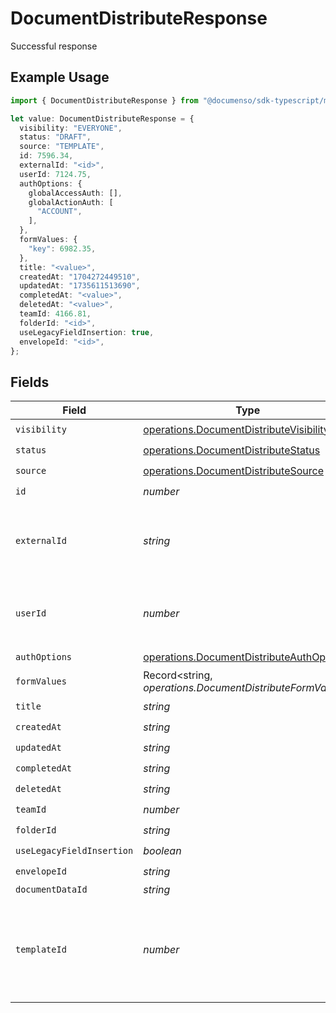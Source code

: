 # DocumentDistributeResponse

Successful response

## Example Usage

```typescript
import { DocumentDistributeResponse } from "@documenso/sdk-typescript/models/operations";

let value: DocumentDistributeResponse = {
  visibility: "EVERYONE",
  status: "DRAFT",
  source: "TEMPLATE",
  id: 7596.34,
  externalId: "<id>",
  userId: 7124.75,
  authOptions: {
    globalAccessAuth: [],
    globalActionAuth: [
      "ACCOUNT",
    ],
  },
  formValues: {
    "key": 6982.35,
  },
  title: "<value>",
  createdAt: "1704272449510",
  updatedAt: "1735611513690",
  completedAt: "<value>",
  deletedAt: "<value>",
  teamId: 4166.81,
  folderId: "<id>",
  useLegacyFieldInsertion: true,
  envelopeId: "<id>",
};
```

## Fields

| Field                                                                                                | Type                                                                                                 | Required                                                                                             | Description                                                                                          |
| ---------------------------------------------------------------------------------------------------- | ---------------------------------------------------------------------------------------------------- | ---------------------------------------------------------------------------------------------------- | ---------------------------------------------------------------------------------------------------- |
| `visibility`                                                                                         | [operations.DocumentDistributeVisibility](../../models/operations/documentdistributevisibility.md)   | :heavy_check_mark:                                                                                   | N/A                                                                                                  |
| `status`                                                                                             | [operations.DocumentDistributeStatus](../../models/operations/documentdistributestatus.md)           | :heavy_check_mark:                                                                                   | N/A                                                                                                  |
| `source`                                                                                             | [operations.DocumentDistributeSource](../../models/operations/documentdistributesource.md)           | :heavy_check_mark:                                                                                   | N/A                                                                                                  |
| `id`                                                                                                 | *number*                                                                                             | :heavy_check_mark:                                                                                   | N/A                                                                                                  |
| `externalId`                                                                                         | *string*                                                                                             | :heavy_check_mark:                                                                                   | A custom external ID you can use to identify the document.                                           |
| `userId`                                                                                             | *number*                                                                                             | :heavy_check_mark:                                                                                   | The ID of the user that created this document.                                                       |
| `authOptions`                                                                                        | [operations.DocumentDistributeAuthOptions](../../models/operations/documentdistributeauthoptions.md) | :heavy_check_mark:                                                                                   | N/A                                                                                                  |
| `formValues`                                                                                         | Record<string, *operations.DocumentDistributeFormValues*>                                            | :heavy_check_mark:                                                                                   | N/A                                                                                                  |
| `title`                                                                                              | *string*                                                                                             | :heavy_check_mark:                                                                                   | N/A                                                                                                  |
| `createdAt`                                                                                          | *string*                                                                                             | :heavy_check_mark:                                                                                   | N/A                                                                                                  |
| `updatedAt`                                                                                          | *string*                                                                                             | :heavy_check_mark:                                                                                   | N/A                                                                                                  |
| `completedAt`                                                                                        | *string*                                                                                             | :heavy_check_mark:                                                                                   | N/A                                                                                                  |
| `deletedAt`                                                                                          | *string*                                                                                             | :heavy_check_mark:                                                                                   | N/A                                                                                                  |
| `teamId`                                                                                             | *number*                                                                                             | :heavy_check_mark:                                                                                   | N/A                                                                                                  |
| `folderId`                                                                                           | *string*                                                                                             | :heavy_check_mark:                                                                                   | N/A                                                                                                  |
| `useLegacyFieldInsertion`                                                                            | *boolean*                                                                                            | :heavy_check_mark:                                                                                   | N/A                                                                                                  |
| `envelopeId`                                                                                         | *string*                                                                                             | :heavy_check_mark:                                                                                   | N/A                                                                                                  |
| `documentDataId`                                                                                     | *string*                                                                                             | :heavy_minus_sign:                                                                                   | N/A                                                                                                  |
| `templateId`                                                                                         | *number*                                                                                             | :heavy_minus_sign:                                                                                   | The ID of the template that the document was created from, if any.                                   |